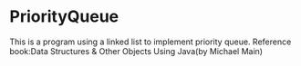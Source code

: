 # PriorityQueue
This is a program using a linked list to implement priority queue.
Reference book:Data Structures & Other Objects Using Java(by Michael Main)
